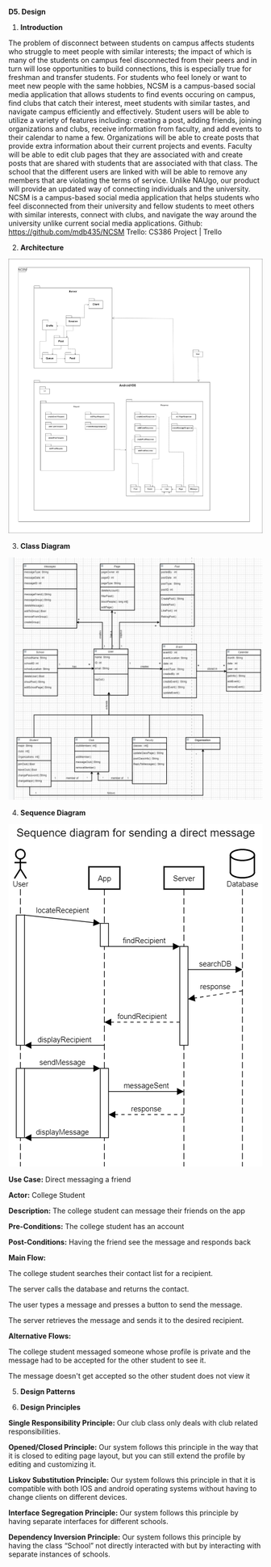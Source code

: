 **D5. Design**


1. **Introduction**


The problem of disconnect between students on campus affects students who struggle to meet people with similar interests; the impact of which is many of the students on campus feel disconnected from their peers and in turn will lose opportunities to build connections, this is especially true for freshman and transfer students. For students who feel lonely or want to meet new people with the same hobbies, NCSM is a campus-based social media application that allows students to find events occuring on campus, find clubs that catch their interest, meet students with similar tastes, and navigate campus efficiently and effectively. Student users will be able to utilize a variety of features including: creating a post, adding friends, joining organizations and clubs, receive information from faculty, and add events to their calendar to name a few. Organizations will be able to create posts that provide extra information about their current projects and events. Faculty will be able to edit club pages that they are associated with and create posts that are shared with students that are associated with that class. The school that the different users are linked with will be able to remove any members that are violating the terms of service. Unlike NAUgo, our product will provide an updated way of connecting individuals and the university. NCSM is a campus-based social media application that helps students who feel disconnected from their university and fellow students to meet others with similar interests, connect with clubs, and navigate the way around the university unlike current social media applications.
Github: https://github.com/mdb435/NCSM
Trello:  CS386 Project | Trello


2. **Architecture**

![User Interface1](architectureDiagramD5.jpg)




3. **Class Diagram**


![User Interface1](classDiagramD5.png)



4. **Sequence Diagram**

![User Interface1](sequenceDiagramD5.png)

**Use Case:** Direct messaging a friend

**Actor:** College Student

**Description:** The college student can message their friends on the app

**Pre-Conditions:** The college student has an account

**Post-Conditions:** Having the friend see the message and responds back

**Main Flow:**

The college student searches their contact list for a recipient.

The server calls the database and returns the contact.

The user types a message and presses a button to send the message.

The server retrieves the message and sends it to the desired recipient.

**Alternative Flows:**

The college student messaged someone whose profile is private and the message had to be accepted for the other student to see it.

The message doesn't get accepted so the other student does not view it



5. **Design Patterns**



6. **Design Principles**

**Single Responsibility Principle:** Our club class only deals with club related responsibilities.

**Opened/Closed Principle:** Our system follows this principle in the way that it is closed to editing page layout, but you can still extend the profile by editing and customizing it.

**Liskov Substitution Principle:** Our system follows this principle in that it is compatible with both IOS and android operating systems without having to change clients on different devices.

**Interface Segregation Principle:** Our system follows this principle by having separate interfaces for different schools.

**Dependency Inversion Principle:** Our system follows this principle by having the class “School” not directly interacted with but by interacting with separate instances of schools.
